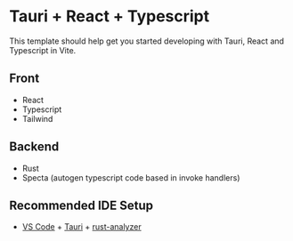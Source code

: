 # Tauri + React + Typescript

This template should help get you started developing with Tauri, React and Typescript in Vite.

## Front
- React
- Typescript
- Tailwind

## Backend
- Rust
- Specta (autogen typescript code based in invoke handlers)

## Recommended IDE Setup

- [VS Code](https://code.visualstudio.com/) + [Tauri](https://marketplace.visualstudio.com/items?itemName=tauri-apps.tauri-vscode) + [rust-analyzer](https://marketplace.visualstudio.com/items?itemName=rust-lang.rust-analyzer)
